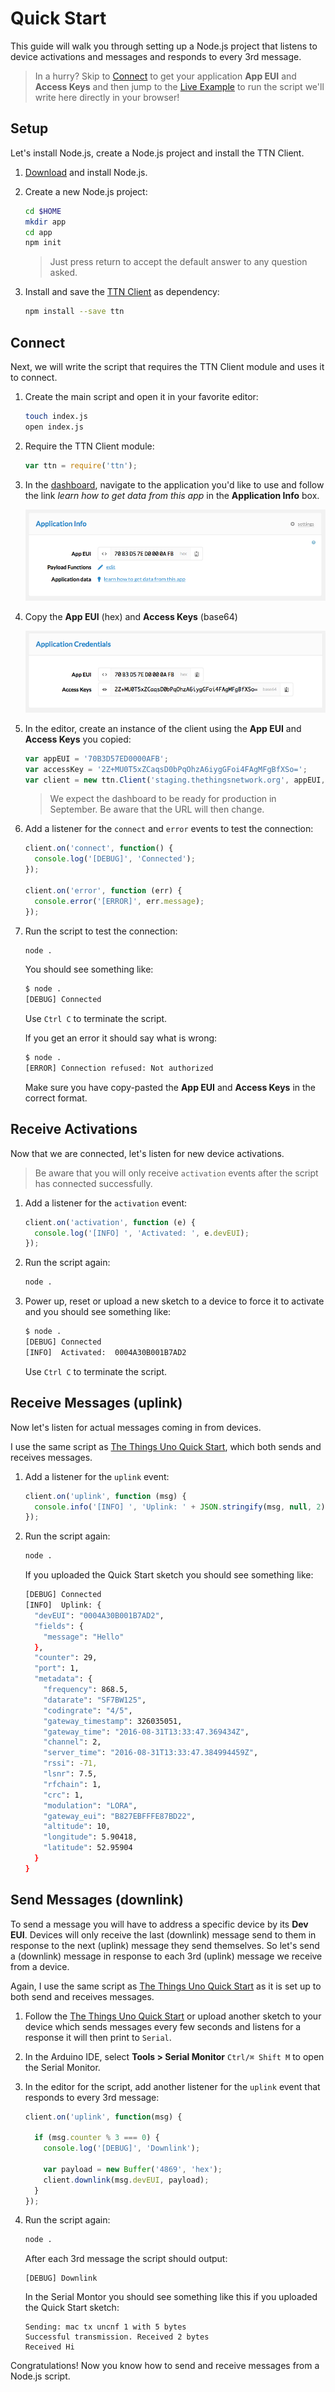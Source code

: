 # Quick Start
This guide will walk you through setting up a Node.js project that listens to device activations and messages and responds to every 3rd message.

> In a hurry? Skip to [Connect](#connect) to get your application **App EUI** and **Access Keys** and then jump to the [Live Example](#live-example) to run the script we'll write here directly in your browser!

## Setup
Let's install Node.js, create a Node.js project and install the TTN Client.

1.  [Download](https://nodejs.org/en/download/) and install Node.js.
2.  Create a new Node.js project:

    ```bash
    cd $HOME
    mkdir app
    cd app
    npm init
    ```

    > Just press return to accept the default answer to any question asked.

3.  Install and save the [TTN Client](https://www.npmjs.com/package/ttn) as dependency:

    ```bash
    npm install --save ttn
    ```

## Connect
Next, we will write the script that requires the TTN Client module and uses it to connect.

1.  Create the main script and open it in your favorite editor:

    ```bash
    touch index.js
    open index.js
    ```

2.  Require the TTN Client module:

    ```js
    var ttn = require('ttn');
    ```

3.  In the [dashboard](https://staging.thethingsnetwork.org/applications), navigate to the application you'd like to use and follow the link *learn how to get data from this app* in the **Application Info** box.

    ![Application Info](dashboard-application-info.png)

4.  Copy the **App EUI** (hex) and **Access Keys** (base64)

    ![Application Credentials](dashboard-application-credentials.png)

5.  In the editor, create an instance of the client using the **App EUI** and **Access Keys** you copied:

    ```js 
    var appEUI = '70B3D57ED0000AFB';
    var accessKey = '2Z+MU0T5xZCaqsD0bPqOhzA6iygGFoi4FAgMFgBfXSo=';
    var client = new ttn.Client('staging.thethingsnetwork.org', appEUI, accessKey);
    ```

    > We expect the dashboard to be ready for production in September. Be aware that the URL will then change.

6.  Add a listener for the `connect` and `error` events to test the connection:

    ```js 
    client.on('connect', function() {
      console.log('[DEBUG]', 'Connected');
    });

    client.on('error', function (err) {
      console.error('[ERROR]', err.message);
    });
    ```
 
7.  Run the script to test the connection:

    ```bash
    node .
    ```

    You should see something like:

    ```bash
    $ node .
    [DEBUG] Connected
    ```

    Use `Ctrl C` to terminate the script.

    If you get an error it should say what is wrong:

    ```bash
    $ node .
    [ERROR] Connection refused: Not authorized
    ```

    Make sure you have copy-pasted the **App EUI** and **Access Keys** in the correct format.

## Receive Activations
Now that we are connected, let's listen for new device activations.

> Be aware that you will only receive `activation` events after the script has connected successfully.

1.  Add a listener for the `activation` event:

    ```js
    client.on('activation', function (e) {
      console.log('[INFO] ', 'Activated: ', e.devEUI);
    });
    ```

2.  Run the script again:

    ```bash
    node .
    ```

3.  Power up, reset or upload a new sketch to a device to force it to activate and you should see something like:

    ```bash
    $ node .
    [DEBUG] Connected
    [INFO]  Activated:  0004A30B001B7AD2
    ```

    Use `Ctrl C` to terminate the script.    

## Receive Messages (uplink)
Now let's listen for actual messages coming in from devices.

I use the same script as [The Things Uno Quick Start](/uno/#quick-start), which both sends and receives messages.

1.  Add a listener for the `uplink` event:

    ```js
    client.on('uplink', function (msg) {
      console.info('[INFO] ', 'Uplink: ' + JSON.stringify(msg, null, 2));
    });
    ```

2.  Run the script again:

    ```bash
    node .
    ```

    If you uploaded the Quick Start sketch you should see something like:

    ```bash
    [DEBUG] Connected
    [INFO]  Uplink: {
      "devEUI": "0004A30B001B7AD2",
      "fields": {
        "message": "Hello"
      },
      "counter": 29,
      "port": 1,
      "metadata": {
        "frequency": 868.5,
        "datarate": "SF7BW125",
        "codingrate": "4/5",
        "gateway_timestamp": 326035051,
        "gateway_time": "2016-08-31T13:33:47.369434Z",
        "channel": 2,
        "server_time": "2016-08-31T13:33:47.384994459Z",
        "rssi": -71,
        "lsnr": 7.5,
        "rfchain": 1,
        "crc": 1,
        "modulation": "LORA",
        "gateway_eui": "B827EBFFFE87BD22",
        "altitude": 10,
        "longitude": 5.90418,
        "latitude": 52.95904
      }
    }
    ```

## Send Messages (downlink)
To send a message you will have to address a specific device by its **Dev EUI**. Devices will only receive the last (downlink) message send to them in response to the next (uplink) message they send themselves. So let's send a (downlink) message in response to each 3rd (uplink) message we receive from a device.

Again, I use the same script as [The Things Uno Quick Start](/uno/#quick-start) as it is set up to both send and receives messages.

1.  Follow the [The Things Uno Quick Start](/uno/#quick-start) or upload another sketch to your device which sends messages every few seconds and listens for a response it will then print to `Serial`.

2.  In the Arduino IDE, select **Tools > Serial Monitor** `Ctrl/⌘ Shift M` to open the Serial Monitor.

3.  In the editor for the script, add another listener for the `uplink` event that responds to every 3rd message:

    ```js
    client.on('uplink', function(msg) {

      if (msg.counter % 3 === 0) {
        console.log('[DEBUG]', 'Downlink');

        var payload = new Buffer('4869', 'hex');
        client.downlink(msg.devEUI, payload);
      }
    });
    ```

4.  Run the script again:

    ```bash
    node .
    ```

    After each 3rd message the script should output:

    ```
    [DEBUG] Downlink
    ```

    In the Serial Montor you should see something like this if you uploaded the Quick Start sketch:

    ```
    Sending: mac tx uncnf 1 with 5 bytes
    Successful transmission. Received 2 bytes
    Received Hi
    ```

Congratulations! Now you know how to send and receive messages from a Node.js script.
